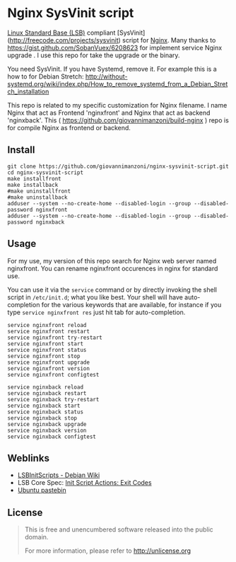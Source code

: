 # Nginx SysVinit script
[Linux Standard Base (LSB)](http://www.linuxfoundation.org/collaborate/workgroups/lsb) compliant [SysVinit]
(http://freecode.com/projects/sysvinit) script for [Nginx](http://nginx.org/).
Many thanks to https://gist.github.com/SobanVuex/6208623 for implement service Nginx upgrade . I use this repo for take the upgrade or the binary.

You need SysVinit. If you have Systemd, remove it. For example this is a how to for Debian Stretch: http://without-systemd.org/wiki/index.php/How_to_remove_systemd_from_a_Debian_Stretch_installation

This repo is related to my specific customization for Nginx filename. I name Nginx that act as Frontend 'nginxfront' and Nginx that act as backend 'nginxback'. This ( https://github.com/giovannimanzoni/build-nginx  ) repo is for compile Nginx as frontend or backend.


## Install
```shell
git clone https://github.com/giovannimanzoni/nginx-sysvinit-script.git
cd nginx-sysvinit-script
make installfront
make installback
#make uninstallfront
#make uninstallback
adduser --system --no-create-home --disabled-login --group --disabled-password nginxfront
adduser --system --no-create-home --disabled-login --group --disabled-password nginxback
```

## Usage
For my use, my version of this repo search for Nginx web server named nginxfront. You can rename nginxfront occurences in nginx for standard use.

You can use it via the `service` command or by directly invoking the shell script in `/etc/init.d`; what you like best.
Your shell will have auto-completion for the various keywords that are available, for instance if you type `service
nginxfront res` just hit tab for auto-completion.

```shell
service nginxfront reload
service nginxfront restart
service nginxfront try-restart
service nginxfront start
service nginxfront status
service nginxfront stop
service nginxfront upgrade
service nginxfront version
service nginxfront configtest

service nginxback reload
service nginxback restart
service nginxback try-restart
service nginxback start
service nginxback status
service nginxback stop
service nginxback upgrade
service nginxback version
service nginxback configtest
```

## Weblinks
* [LSBInitScripts - Debian Wiki](https://wiki.debian.org/LSBInitScripts)
* LSB Core Spec: [Init Script Actions: Exit Codes](http://refspecs.linuxfoundation.org/LSB_3.1.0/LSB-Core-generic/LSB-Core-generic/iniscrptact.html)
* [Ubuntu pastebin](http://paste.ubuntu.com/6918156/)

## License
> This is free and unencumbered software released into the public domain.
>
> For more information, please refer to <http://unlicense.org>
